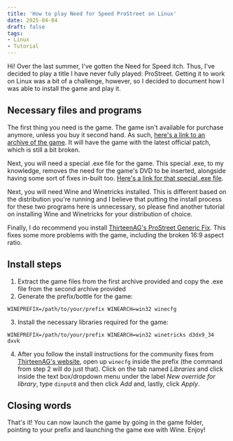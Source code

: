 ```yaml
---
title: 'How to play Need for Speed ProStreet on Linux'
date: 2025-04-04
draft: false
tags:
- Linux
- Tutorial
---
```


Hi! Over the last summer, I've gotten the Need for Speed itch. Thus, I've decided to play a title I have never fully played: ProStreet. Getting it to work on Linux was a bit of a challenge, however, so I decided to document how I was able to install the game and play it.

## Necessary files and programs

The first thing you need is the game. The game isn't available for purchase anymore, unless you buy it second hand. As such, [here's a link to an archive of the game](https://drive.google.com/file/d/13ZxE-Fznpklvf4NCpbskO8KM7uJDnyfG/view?usp=sharing). It will have the game with the latest official patch, which is still a bit broken.

Next, you will need a special .exe file for the game. This special .exe, to my knowledge, removes the need for the game's DVD to be inserted, alongside having some sort of fixes in-built too. [Here's a link for that special .exe file](https://drive.google.com/file/d/19gBVE_-6Ebnl3wZFriqxCx02l8pLSX2l/view?usp=sharing).

Next, you will need Wine and Winetricks installed. This is different based on the distribution you're running and I believe that putting the install process for these two programs here is unnecessary, so please find another tutorial on installing Wine and Winetricks for your distribution of choice.

Finally, I do recommend you install [ThirteenAG's ProStreet Generic Fix](https://thirteenag.github.io/wfp#nfsps). This fixes some more problems with the game, including the broken 16:9 aspect ratio.

## Install steps

1. Extract the game files from the first archive provided and copy the .exe file from the second archive provided
2. Generate the prefix/bottle for the game:

`WINEPREFIX=/path/to/your/prefix WINEARCH=win32 winecfg`

3. Install the necessary libraries required for the game:

`WINEPREFIX=/path/to/your/prefix WINEARCH=win32 winetricks d3dx9_34 dxvk`

4. After you follow the install instructions for the community fixes from [ThirteenAG's website](https://thirteenag.github.io/wfp#nfsps), open up `winecfg` inside the prefix (the command from step 2 will do just that). Click on the tab named *Libraries* and click inside the text box/dropdown menu under the label *New override for library*, type `dinput8` and then click *Add* and, lastly, click *Apply*.

## Closing words

That's it! You can now launch the game by going in the game folder, pointing to your prefix and launching the game exe with Wine. Enjoy!
